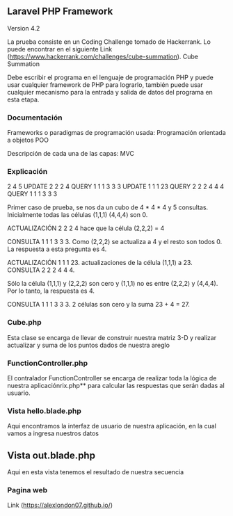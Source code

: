 ## Laravel PHP Framework

Version 4.2

La prueba consiste en un Coding Challenge tomado de Hackerrank. Lo puede encontrar en el siguiente Link (https://www.hackerrank.com/challenges/cube-summation). Cube Summation
 
 Debe escribir el programa en el lenguaje de programación PHP y puede usar cualquier framework de PHP para lograrlo, también puede usar cualquier mecanismo para la entrada y salida de datos del programa en esta etapa.

### Documentación

Frameworks o paradigmas de programación usada: Programación orientada a objetos POO

Descripción de cada una de las capas: MVC

### Explicación
2
4 5
UPDATE 2 2 2 4
QUERY 1 1 1 3 3 3
UPDATE 1 1 1 23
QUERY 2 2 2 4 4 4
QUERY 1 1 1 3 3 3


Primer caso de prueba, se nos da un cubo de 4 * 4 * 4 y 5 consultas. Inicialmente todas las células (1,1,1) (4,4,4) son 0.

ACTUALIZACIÓN 2 2 2 4 hace que la célula (2,2,2) = 4

CONSULTA 1 1 1 3 3 3. Como (2,2,2) se actualiza a 4 y el resto son todos 0. La respuesta a esta pregunta es 4.

ACTUALIZACIÓN 1 1 1 23. actualizaciones de la célula (1,1,1) a 23. CONSULTA 2 2 2 4 4 4.

Sólo la célula (1,1,1) y (2,2,2) son cero y (1,1,1) no es entre (2,2,2) y (4,4,4). Por lo tanto, la respuesta es 4.

CONSULTA 1 1 1 3 3 3. 2 células son cero y la suma 23 + 4 = 27.

 ### Cube.php
 Esta clase se encarga de llevar de construir nuestra matriz 3-D y realizar actualizar y suma de los puntos dados de nuestra areglo

 ### FunctionController.php
 El contralador FunctionController se encarga de realizar toda la lógica de nuestra aplicaciónrix.php** para calcular las respuestas que serán dadas al usuario.


 ### Vista hello.blade.php
 Aqui encontramos la interfaz de usuario de nuestra aplicación, en la cual vamos a ingresa nuestros datos

 ## Vista out.blade.php
 Aqui en esta vista tenemos el resultado de nuestra secuencia

### Pagina web
Link (https://alexlondon07.github.io/)

